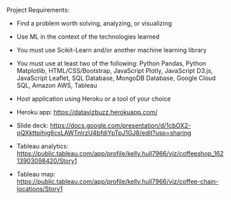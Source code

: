 Project Requirements:
- Find a problem worth solving, analyzing, or visualizing
- Use ML in the context of the technologies learned
- You must use Scikit-Learn and/or another machine learning library
- You must use at least two of the following: Python Pandas, Python Matplotlib, HTML/CSS/Bootstrap, JavaScript Plotly, JavaScript D3.js, JavaScript Leaflet, SQL Database, MongoDB Database, Google Cloud SQL, Amazon AWS, Tableau
- Host application using Heroku or a tool of your choice

- Heroku app: https://datavizbuzz.herokuapp.com/
- Slide deck: https://docs.google.com/presentation/d/1cbOX2-pQXkttpihig6cxLAWTnlrzU4bfdiYpTpJ1GJ8/edit?usp=sharing
- Tableau analytics: https://public.tableau.com/app/profile/kelly.hull7966/viz/coffeeshop_16213903098420/Story1
- Tableau map: https://public.tableau.com/app/profile/kelly.hull7966/viz/coffee-chain-locations/Story1
